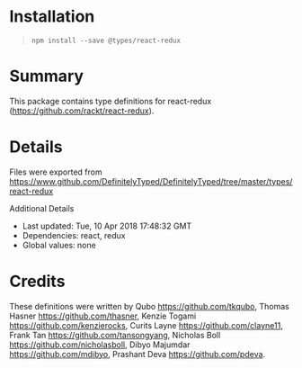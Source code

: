 # Installation
> `npm install --save @types/react-redux`

# Summary
This package contains type definitions for react-redux (https://github.com/rackt/react-redux).

# Details
Files were exported from https://www.github.com/DefinitelyTyped/DefinitelyTyped/tree/master/types/react-redux

Additional Details
 * Last updated: Tue, 10 Apr 2018 17:48:32 GMT
 * Dependencies: react, redux
 * Global values: none

# Credits
These definitions were written by Qubo <https://github.com/tkqubo>, Thomas Hasner <https://github.com/thasner>, Kenzie Togami <https://github.com/kenzierocks>, Curits Layne <https://github.com/clayne11>, Frank Tan <https://github.com/tansongyang>, Nicholas Boll <https://github.com/nicholasboll>, Dibyo Majumdar <https://github.com/mdibyo>, Prashant Deva <https://github.com/pdeva>.
